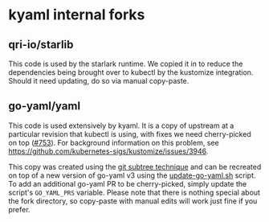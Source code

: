 # kyaml internal forks

## qri-io/starlib

This code is used by the starlark runtime. We copied it in to reduce the dependencies being brought over to kubectl by the kustomize integration. Should it need updating, do so via manual copy-paste.

## go-yaml/yaml

This code is used extensively by kyaml. It is a copy of upstream at a particular revision that kubectl is using, with fixes we need cherry-picked on top ([#753](https://github.com/go-yaml/yaml/pull/753)). For background information on this problem, see https://github.com/kubernetes-sigs/kustomize/issues/3946.

This copy was created using the [git subtree technique](https://medium.com/@porteneuve/mastering-git-subtrees-943d29a798ec) and can be recreated on top of a new version of go-yaml v3 using the [update-go-yaml.sh](update-go-yaml.sh) script. To add an additional go-yaml PR to be cherry-picked, simply update the script's `GO_YAML_PRS` variable. Please note that there is nothing special about the fork directory, so copy-paste with manual edits will work just fine if you prefer.
